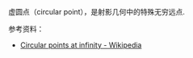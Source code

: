 虚圆点（circular point），是射影几何中的特殊无穷远点.

参考资料：
- [Circular points at infinity - Wikipedia](https://en.wikipedia.org/wiki/Circular_points_at_infinity)